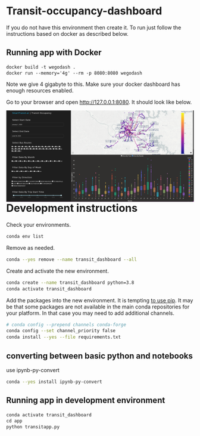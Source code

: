 # Transit-occupancy-dashboard

If you do not have this environment then create it. To run just follow the instructions based on docker as described  below.

## Running app with Docker

```
docker build -t wegodash .
docker run --memory='4g' --rm -p 8080:8080 wegodash
```

Note we give 4 gigabyte to this. Make sure your docker dashboard has enough resources enabled. 

Go to your browser and open http://127.0.0.1:8080. It should look like below.

<img src="docs/dashboard.png"
     alt="Dashboard image"
     style="float: left; margin-right: 0px;" />




# Development instructions

Check your environments.

```bash
conda env list
```

Remove as needed.

```bash
conda --yes remove --name transit_dashboard --all
```
Create and activate the new environment.


```bash
conda create --name transit_dashboard python=3.8
conda activate transit_dashboard
```

Add the packages into the new environment.
It is tempting [to use pip](
https://docs.conda.io/projects/conda/en/latest/user-guide/tasks/manage-environments.html#using-pip-in-an-environment).
It may be that some packages are not available in the main conda repositories for your platform.
In that case you may need to add additional channels.

```bash
# conda config --prepend channels conda-forge
conda config --set channel_priority false
conda install --yes --file requirements.txt
```

## converting between basic python and notebooks

use ipynb-py-convert

```bash
conda --yes install ipynb-py-convert
```

## Running app in development environment

```
conda activate transit_dashboard
cd app
python transitapp.py
```




